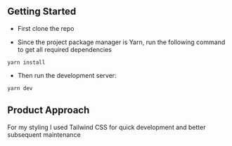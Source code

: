 ## Getting Started

- First clone the repo

- Since the project package manager is Yarn, run the following command to get all required dependencies

```
yarn install
```

- Then run the development server:

```bash
yarn dev
```

## Product Approach

For my styling I used Tailwind CSS for quick development and better subsequent maintenance
